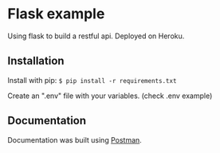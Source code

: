 # Flask example
Using flask to build a restful api. Deployed on Heroku.
## Installation
Install with pip:
`$ pip install -r requirements.txt`

Create an ".env" file with your variables. (check .env example)

## Documentation

Documentation was built using [Postman](https://documenter.getpostman.com/view/12453837/TzmCgYBB).
